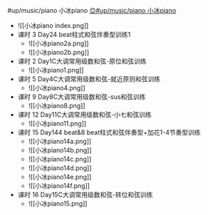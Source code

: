 #up/music/piano 小冰piano
[😊#up/music/piano 小冰piano
](http://47.111.95.20:6001/user/1/start/%23up%2Fmusic%2Fpiano%20%E5%B0%8F%E5%86%B0piano%0A)

- ![[小冰piano index.png]]
- 课时 3  Day24 beat柱式和弦伴奏型训练1
	- ![[小冰piano2a.png]]
	- ![[小冰piano2b.png]]
- 课时 2  Day1C大调常用级数和弦-原位和弦训练
	- ![[小冰piano1.png]]
- 课时 5  Day4C大调常用级数和弦-就近原则和弦训练
	- ![[小冰piano4.png]]
- 课时 9  Day8C大调常用级数和弦-sus和弦训练
	- ![[小冰piano8.png]]
- 课时 12  Day11C大调常用级数和弦-小七和弦训练
	- ![[小冰piano11.png]]
- 课时 15  Day144 beat&8 beat柱式和弦伴奏型+加花1-4节奏型训练
	- ![[小冰piano14a.png]]
	- ![[小冰piano14b.png]]
	- ![[小冰piano14c.png]]
	- ![[小冰piano14d.png]]
	- ![[小冰piano14e.png]]
	- ![[小冰piano14f.png]]
- 课时 16  Day15C大调常用级数和弦-转位和弦训练
	- ![[小冰piano15.png]]